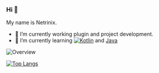 ### Hi 👋
My name is Netrinix. 

- 🔭 I’m currently working plugin and project development.
- 🌱 I’m currently learning [![Kotlin](https://img.shields.io/badge/Kotlin-%2304BE02?style=flat&logo=kotlin)](https://kotlinlang.org) and [Java](https://dev.java)



![Overview](https://github-readme-stats.vercel.app/api?username=rocky-co&count_private=true&title_color=CC77AA&text_color=CC77AA&bg_color=20,F2FBFF,E6F8FF,FFE6EB,FFF2F5)

[![Top Langs](https://github-readme-stats.vercel.app/api/top-langs/?username=rocky-co&layout=compact&title_color=CC77AA&bg_color=20,F2FBFF,E6F8FF,FFE6EB,FFF2F5)]()

